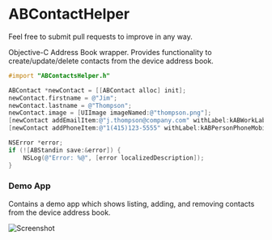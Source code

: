 ABContactHelper
===============

Feel free to submit pull requests to improve in any way.

Objective-C Address Book wrapper. Provides functionality to create/update/delete contacts from the device address book.

```objective-c
#import "ABContactsHelper.h"

ABContact *newContact = [[ABContact alloc] init];
newContact.firstname = @"Jim";
newContact.lastname = @"Thompson";
newContact.image = [UIImage imageNamed:@"thompson.png"];
[newContact addEmailItem:@"j.thompson@company.com" withLabel:kABWorkLabel];
[newContact addPhoneItem:@"1(415)123-5555" withLabel:kABPersonPhoneMobileLabel];

NSError *error;
if (![ABStandin save:&error]) {
    NSLog(@"Error: %@", [error localizedDescription]);
}

```

### Demo App 

Contains a demo app which shows listing, adding, and removing contacts from the device address book.

![Screenshot](https://raw.github.com/shepting/ABContactHelper/clearer_code_layout/Demo/Address-Book-Demo-App.png)
